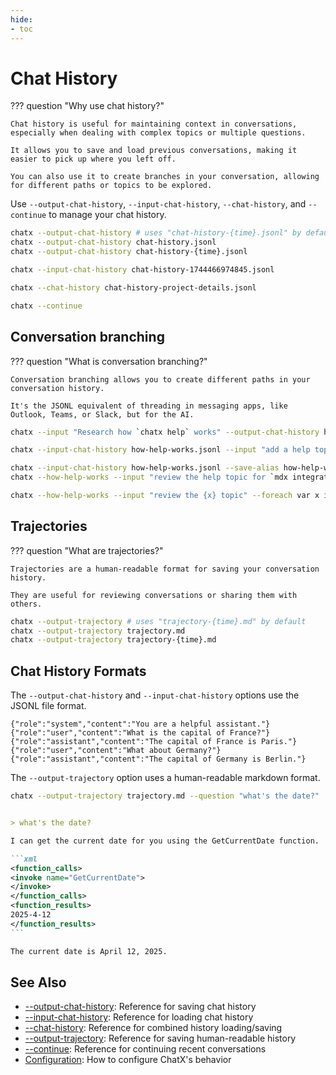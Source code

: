 ```yaml
---
hide:
- toc
---
```


# Chat History

??? question "Why use chat history?"

    Chat history is useful for maintaining context in conversations, especially when dealing with complex topics or multiple questions.
    
    It allows you to save and load previous conversations, making it easier to pick up where you left off.

    You can also use it to create branches in your conversation, allowing for different paths or topics to be explored.

Use `--output-chat-history`, `--input-chat-history`, `--chat-history`, and `--continue` to manage your chat history.  

``` bash title="Output chat history using the default file name, a specific filename, or a templatized filename"
chatx --output-chat-history # uses "chat-history-{time}.jsonl" by default
chatx --output-chat-history chat-history.jsonl
chatx --output-chat-history chat-history-{time}.jsonl
```

``` bash title="Input chat history from a file"
chatx --input-chat-history chat-history-1744466974845.jsonl
```

``` bash title="Input and output chat history using same filename"
chatx --chat-history chat-history-project-details.jsonl
```

``` bash title="Continue the most recent chat history"
chatx --continue
```

## Conversation branching

??? question "What is conversation branching?"

    Conversation branching allows you to create different paths in your conversation history.

    It's the JSONL equivalent of threading in messaging apps, like Outlook, Teams, or Slack, but for the AI.


```bash title="Pre-create the beginning of a conversation"
chatx --input "Research how `chatx help` works" --output-chat-history how-help-works.jsonl
```

```bash title="Continue the conversation from the branch point"
chatx --input-chat-history how-help-works.jsonl --input "add a help topic for `mdx integration`"
```

```bash title="Create an alias for the branch point, and use it more easily"
chatx --input-chat-history how-help-works.jsonl --save-alias how-help-works
chatx --how-help-works --input "review the help topic for `mdx integration`"
```

```bash title="Process many conversations from that point in the conversation"
chatx --how-help-works --input "review the {x} topic" --foreach var x in "usage" "options" "mdx integration"
```

## Trajectories

??? question "What are trajectories?"

    Trajectories are a human-readable format for saving your conversation history.

    They are useful for reviewing conversations or sharing them with others.

``` bash title="Save trajectories using the default file name, a specific filename, or a templatized filename"
chatx --output-trajectory # uses "trajectory-{time}.md" by default
chatx --output-trajectory trajectory.md
chatx --output-trajectory trajectory-{time}.md
```

## Chat History Formats

The `--output-chat-history` and `--input-chat-history` options use the JSONL file format.

```jsonl
{"role":"system","content":"You are a helpful assistant."}
{"role":"user","content":"What is the capital of France?"}
{"role":"assistant","content":"The capital of France is Paris."}
{"role":"user","content":"What about Germany?"}
{"role":"assistant","content":"The capital of Germany is Berlin."}
```

The `--output-trajectory` option uses a human-readable markdown format.

```bash
chatx --output-trajectory trajectory.md --question "what's the date?"
```

````markdown title="trajectory.md"

> what's the date?

I can get the current date for you using the GetCurrentDate function.

```xml
<function_calls>
<invoke name="GetCurrentDate">
</invoke>
</function_calls>
<function_results>
2025-4-12
</function_results>
```

The current date is April 12, 2025.
````

## See Also

- [--output-chat-history](../reference/cli/options/output-chat-history.md): Reference for saving chat history
- [--input-chat-history](../reference/cli/options/input-chat-history.md): Reference for loading chat history
- [--chat-history](../reference/cli/options/chat-history.md): Reference for combined history loading/saving
- [--output-trajectory](../reference/cli/options/output-trajectory.md): Reference for saving human-readable history
- [--continue](../reference/cli/options/continue.md): Reference for continuing recent conversations
- [Configuration](configuration.md): How to configure ChatX's behavior